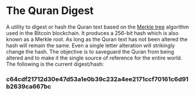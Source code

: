 # The Quran Digest
A utility to digest or hash the Quran text based on the [Merkle tree](https://en.wikipedia.org/wiki/Merkle_tree) algorithm used in the Bitcoin blockchain. It produces a 256-bit hash which is also known as a Merkle root. As long as the Quran text has not been altered the hash will remain the same. Even a single letter alteration will strikingly change the hash. The objective is to saveguard the Quran from being altered and to make it the single source of reference for the entire world. The following is the current digest/hash:
### c64cdf21712d30e47d53a1e0b39c232a4ee2171ccf70161c6d91b2639ca667bc
